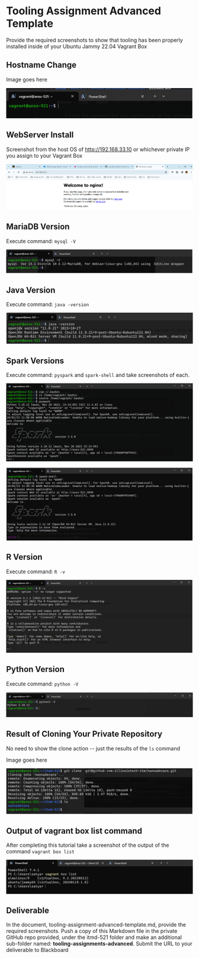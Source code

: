# Tooling Assignment Advanced Template

Provide the required screenshots to show that tooling has been properly installed inside of your Ubuntu Jammy 22.04 Vagrant Box

## Hostname Change

Image goes here

![*hostname-change*](./images/hostname-change.png "hostname-change")

## WebServer Install

Screenshot from the host OS of http://192.168.33.10  or whichever private IP you assign to your Vagrant Box

![*webserver-install*](./images/webserver-install.png "webserver-install")

## MariaDB Version

Execute command: `mysql -V`

![*mysql-v*](./images/mysql-v.png "mysql-v")

## Java Version

Execute command: `java -version`

![*java-v*](./images/java-v.png "java-v")

## Spark Versions

Execute command: `pyspark` and `spark-shell` and take screenshots of each.

![*pyspark*](./images/pyspark.png "pyspark")

![*sparkshell*](./images/sparkshell.png "parkshell")

## R Version

Execute command: `R -v`

![*r-v*](./images/r-v.png "r-v")

## Python Version

Execute command: `python -V`

![*python-v*](./images/python-v.png "python-v")

## Result of Cloning Your Private Repository

No need to show the clone action -- just the results of the `ls` command

Image goes here

![*ls*](./images/git-ls.png "ls")

## Output of vagrant box list command

After completing this tutorial take a screenshot of the output of the command ```vagrant box list```

![*vagrant-boxlist-updated*](./images/vagrantboxlistupdatedimage.jpg "vagrant-boxlist")

## Deliverable

In the document, tooling-assignment-advanced-template.md, provide the required screenshots. Push a copy of this Markdown file in the private GitHub repo provided, under the itmd-521 folder and make an additional sub-folder named: **tooling-assignments-advanced**.  Submit the URL to your deliverable to Blackboard
